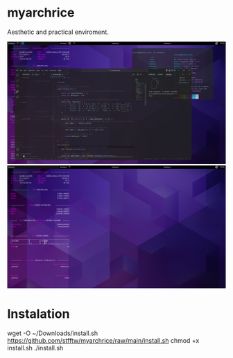 # myarchrice
Aesthetic and practical enviroment.

![alt text](https://github.com/stfftw/myarchrice/raw/main/Examples/Desktop%201_001.png)
![alt text](https://github.com/stfftw/myarchrice/raw/main/Examples/Desktop%201_002.png)
# Instalation
wget -O ~/Downloads/install.sh https://github.com/stfftw/myarchrice/raw/main/install.sh
chmod +x install.sh
./install.sh
